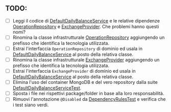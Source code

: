 ## TODO:

- [ ] Leggi il codice
  di [DefaultDailyBalanceService](src/main/java/io/doubleloop/drivenpull/DefaultDailyBalanceService.java) e le relative
  dipendenze [OperationRepository](src/main/java/io/doubleloop/drivenpull/OperationRepository.java)
  e [ExchangeProvider](src/main/java/io/doubleloop/drivenpull/ExchangeProvider.java). Che problemi hanno questi nomi?
- [ ] Rinomina la classe
  infrastrutturale [OperationRepository](src/main/java/io/doubleloop/drivenpull/OperationRepository.java) aggiungendo un
  prefisso che identifica la tecnologia utilizzata.
- [ ] Estrai l'interfaccia `OperationRepository` di dominio ed usala in [DefaultDailyBalanceService](src/main/java/io/doubleloop/drivenpull/DefaultDailyBalanceService.java) al posto della relativa classe.
- [ ] Rinomina la classe
  infrastrutturale [ExchangeProvider](src/main/java/io/doubleloop/drivenpull/ExchangeProvider.java) aggiungendo un
  prefisso che identifica la tecnologia utilizzata.
- [ ] Estrai l'interfaccia `ExchangeProvider` di dominio ed usala in [DefaultDailyBalanceService](src/main/java/io/doubleloop/drivenpull/DefaultDailyBalanceService.java) al posto della relativa classe.
- [ ] Elimina l'uso del container MongoDB e del vero repository dalla
  suite [DefaultDailyBalanceServiceTest](src/test/java/io/doubleloop/drivenpull/DefaultDailyBalanceServiceTest.java).
- [ ] Sposta i file nei rispettivi package/folder in base alla loro responsabilità.
- [ ] Rimuovi l'annotazione `@Disabled`
  da [DependencyRulesTest](src/test/java/io/doubleloop/drivenpull/DependencyRulesTest.java#L9) e
  verifica che i test siano verdi.
